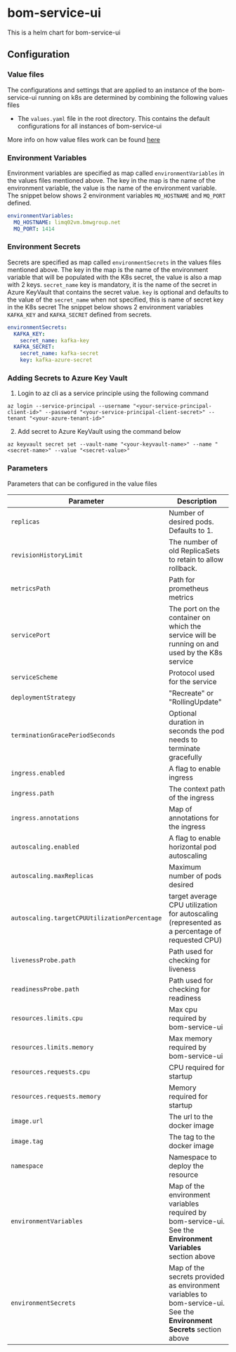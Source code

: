 # bom-service-ui

This is a helm chart for bom-service-ui

## Configuration

### Value files

The configurations and settings that are applied to an instance of the bom-service-ui running on k8s are determined by combining the following values files

* The `values.yaml` file in the root directory. This contains the default configurations for all instances of bom-service-ui

More info on how value files work can be found [here](https://helm.sh/docs/chart_template_guide/values_files/)

### Environment Variables

Environment variables are specified as map called `environmentVariables` in the values files mentioned above. The key in the map is the name of the environment variable, the value is the name of the environment variable.
The snippet below shows 2 environment variables `MQ_HOSTNAME` and `MQ_PORT` defined.
```yaml
environmentVariables:
  MQ_HOSTNAME: limq02vm.bmwgroup.net
  MQ_PORT: 1414
```

### Environment Secrets

Secrets are specified as map called `environmentSecrets` in the values files mentioned above. The key in the map is the name of the environment variable that will be populated with the K8s secret, the value is also a map with 2 keys. `secret_name` key is mandatory, it is the name of the secret in Azure KeyVault that contains the secret value. `key` is optional and defaults to the value of the `secret_name` when not specified, this is name of secret key in the K8s secret
The snippet below shows 2 environment variables `KAFKA_KEY` and `KAFKA_SECRET` defined from secrets.
```yaml
environmentSecrets:
  KAFKA_KEY:
    secret_name: kafka-key
  KAFKA_SECRET:
    secret_name: kafka-secret
    key: kafka-azure-secret
```

### Adding Secrets to Azure Key Vault

1. Login to az cli as a service principle using the following command

```shell
az login --service-principal --username "<your-service-principal-client-id>" --password "<your-service-principal-client-secret>" --tenant "<your-azure-tenant-id>"
```

2. Add secret to Azure KeyVault using the command below
```shell
az keyvault secret set --vault-name "<your-keyvault-name>" --name "<secret-name>" --value "<secret-value>"
```


### Parameters

Parameters that can be configured in the value files

| Parameter | Description | 
| --------- | ----------- | 
| `replicas` | Number of desired pods. Defaults to 1. |
| `revisionHistoryLimit` | The number of old ReplicaSets to retain to allow rollback.    |
| `metricsPath` | Path for prometheus metrics    |
| `servicePort` | The port on the container on which the service will be running on and used by the K8s service   |
| `serviceScheme` | Protocol used for the service  |
| `deploymentStrategy` | "Recreate" or "RollingUpdate"   |
| `terminationGracePeriodSeconds` | Optional duration in seconds the pod needs to terminate gracefully   |
| `ingress.enabled` | A flag to enable ingress   |
| `ingress.path` | The context path of the ingress   |
| `ingress.annotations` | Map of annotations for the ingress   |
| `autoscaling.enabled` | A flag to enable horizontal pod autoscaling   |
| `autoscaling.maxReplicas` | Maximum number of pods desired  |
| `autoscaling.targetCPUUtilizationPercentage` | target average CPU utilization for autoscaling (represented as a percentage of requested CPU)   |
| `livenessProbe.path` | Path used for checking for liveness  |
| `readinessProbe.path` | Path used for checking for readiness  |
| `resources.limits.cpu` | Max cpu required by bom-service-ui  |
| `resources.limits.memory` | Max memory required by bom-service-ui   |
| `resources.requests.cpu` | CPU required for startup   |
| `resources.requests.memory` | Memory required for startup   |
| `image.url` | The url to the docker image   |
| `image.tag` | The tag to the docker image   |
| `namespace` | Namespace to deploy the resource  |
| `environmentVariables` | Map of the environment variables required by bom-service-ui. See the **Environment Variables** section above  |
| `environmentSecrets` | Map of the secrets provided as environment variables to bom-service-ui. See the **Environment Secrets** section above   |



